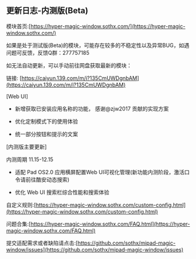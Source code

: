 ## 更新日志-内测版(Beta)

模块首页:[https://hyper-magic-window.sothx.com/](https://hyper-magic-window.sothx.com/)

如果是处于测试版(Beta)的模块，可能存在较多的不稳定性以及异常BUG，如遇问题可反馈，反馈Q群：277757185

如无法自动更新，可以手动前往网盘获取最新的模块：

链接: [https://caiyun.139.com/m/i?135CmUWDgnbAM](https://caiyun.139.com/m/i?135CmUWDgnbAM)

[Web UI]

- 新增获取已安装应用名称的功能， 感谢@zjw2017 贡献的实现方案

- 优化定制模式下的使用体验

- 统一部分按钮和提示的文案

[内测版主要更新]

内测周期 11.15-12.15

- 适配 Pad OS2.0 应用横屏配置Web UI可视化管理(新功能内测阶段，激活口令请前往酷安动态搜索)

- 优化 Web UI 搜索栏综合性能和搜索体验

自定义规则:[https://hyper-magic-window.sothx.com/custom-config.html](https://hyper-magic-window.sothx.com/custom-config.html)

问题合集:[https://hyper-magic-window.sothx.com/FAQ.html](https://hyper-magic-window.sothx.com/FAQ.html)

提交适配需求或者缺陷请点击:[https://github.com/sothx/mipad-magic-window/issues](https://github.com/sothx/mipad-magic-window/issues)

